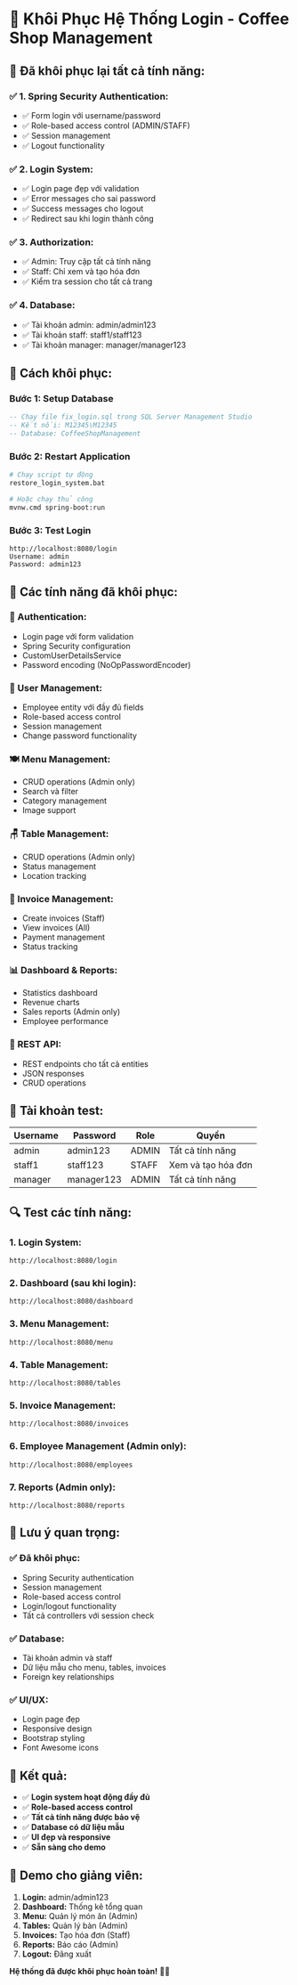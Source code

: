 # 🔐 Khôi Phục Hệ Thống Login - Coffee Shop Management

## 🎯 Đã khôi phục lại tất cả tính năng:

### **✅ 1. Spring Security Authentication:**
- ✅ Form login với username/password
- ✅ Role-based access control (ADMIN/STAFF)
- ✅ Session management
- ✅ Logout functionality

### **✅ 2. Login System:**
- ✅ Login page đẹp với validation
- ✅ Error messages cho sai password
- ✅ Success messages cho logout
- ✅ Redirect sau khi login thành công

### **✅ 3. Authorization:**
- ✅ Admin: Truy cập tất cả tính năng
- ✅ Staff: Chỉ xem và tạo hóa đơn
- ✅ Kiểm tra session cho tất cả trang

### **✅ 4. Database:**
- ✅ Tài khoản admin: admin/admin123
- ✅ Tài khoản staff: staff1/staff123
- ✅ Tài khoản manager: manager/manager123

## 🚀 Cách khôi phục:

### **Bước 1: Setup Database**
```sql
-- Chạy file fix_login.sql trong SQL Server Management Studio
-- Kết nối: M12345\M12345
-- Database: CoffeeShopManagement
```

### **Bước 2: Restart Application**
```bash
# Chạy script tự động
restore_login_system.bat

# Hoặc chạy thủ công
mvnw.cmd spring-boot:run
```

### **Bước 3: Test Login**
```
http://localhost:8080/login
Username: admin
Password: admin123
```

## 🎯 Các tính năng đã khôi phục:

### **🔐 Authentication:**
- Login page với form validation
- Spring Security configuration
- CustomUserDetailsService
- Password encoding (NoOpPasswordEncoder)

### **👥 User Management:**
- Employee entity với đầy đủ fields
- Role-based access control
- Session management
- Change password functionality

### **🍽️ Menu Management:**
- CRUD operations (Admin only)
- Search và filter
- Category management
- Image support

### **🪑 Table Management:**
- CRUD operations (Admin only)
- Status management
- Location tracking

### **🧾 Invoice Management:**
- Create invoices (Staff)
- View invoices (All)
- Payment management
- Status tracking

### **📊 Dashboard & Reports:**
- Statistics dashboard
- Revenue charts
- Sales reports (Admin only)
- Employee performance

### **🔌 REST API:**
- REST endpoints cho tất cả entities
- JSON responses
- CRUD operations

## 🎯 Tài khoản test:

| Username | Password | Role | Quyền |
|----------|----------|------|-------|
| admin | admin123 | ADMIN | Tất cả tính năng |
| staff1 | staff123 | STAFF | Xem và tạo hóa đơn |
| manager | manager123 | ADMIN | Tất cả tính năng |

## 🔍 Test các tính năng:

### **1. Login System:**
```
http://localhost:8080/login
```

### **2. Dashboard (sau khi login):**
```
http://localhost:8080/dashboard
```

### **3. Menu Management:**
```
http://localhost:8080/menu
```

### **4. Table Management:**
```
http://localhost:8080/tables
```

### **5. Invoice Management:**
```
http://localhost:8080/invoices
```

### **6. Employee Management (Admin only):**
```
http://localhost:8080/employees
```

### **7. Reports (Admin only):**
```
http://localhost:8080/reports
```

## 🚨 Lưu ý quan trọng:

### **✅ Đã khôi phục:**
- Spring Security authentication
- Session management
- Role-based access control
- Login/logout functionality
- Tất cả controllers với session check

### **✅ Database:**
- Tài khoản admin và staff
- Dữ liệu mẫu cho menu, tables, invoices
- Foreign key relationships

### **✅ UI/UX:**
- Login page đẹp
- Responsive design
- Bootstrap styling
- Font Awesome icons

## 🎉 Kết quả:

- ✅ **Login system hoạt động đầy đủ**
- ✅ **Role-based access control**
- ✅ **Tất cả tính năng được bảo vệ**
- ✅ **Database có dữ liệu mẫu**
- ✅ **UI đẹp và responsive**
- ✅ **Sẵn sàng cho demo**

## 📱 Demo cho giảng viên:

1. **Login:** admin/admin123
2. **Dashboard:** Thống kê tổng quan
3. **Menu:** Quản lý món ăn (Admin)
4. **Tables:** Quản lý bàn (Admin)
5. **Invoices:** Tạo hóa đơn (Staff)
6. **Reports:** Báo cáo (Admin)
7. **Logout:** Đăng xuất

**Hệ thống đã được khôi phục hoàn toàn!** 🔐✨ 